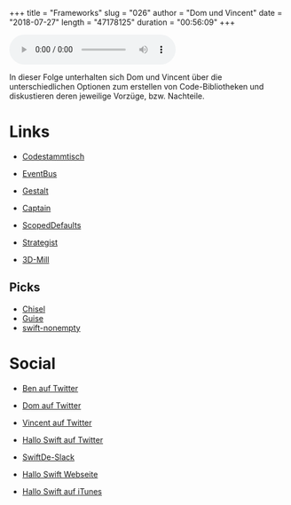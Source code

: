 +++
title = "Frameworks"
slug = "026"
author = "Dom und Vincent"
date = "2018-07-27"
length = "47178125"
duration = "00:56:09"
+++

<audio controls>
    <source src="https://media.hallo-swift.de/file/halloswift/026.mp3" type="audio/mp3">
</audio>

In dieser Folge unterhalten sich Dom und Vincent über die unterschiedlichen Optionen zum erstellen von Code-Bibliotheken und diskustieren deren jeweilige Vorzüge, bzw. Nachteile.

# Links

- [Codestammtisch](codestammtis.ch)

- [EventBus](https://github.com/regexident/EventBus)
- [Gestalt](https://github.com/regexident/Gestalt)
- [Captain](https://github.com/regexident/Captain)
- [ScopedDefaults](https://github.com/regexident/ScopedDefaults)
- [Strategist](https://github.com/regexident/Strategist)

- [3D-Mill](https://itunes.apple.com/de/app/3d-mill/i…617167?l=en&mt=8)

## Picks

- [Chisel](https://github.com/facebook/chisel)
- [Guise](https://github.com/ollieatkinson/Guise)
- [swift-nonempty](https://github.com/pointfreeco/swift-nonempty)

# Social
- [Ben auf Twitter](https://twitter.com/benchr)
- [Dom auf Twitter](https://twitter.com/swiftpainless)
- [Vincent auf Twitter](https://twitter.com/regexident)
- [Hallo Swift auf Twitter](https://twitter.com/hallo_swift)
- [SwiftDe-Slack](http://slack.swiftde.net)

- [Hallo Swift Webseite](http://hallo-swift.de)
- [Hallo Swift auf iTunes](https://itunes.apple.com/de/podcast/hallo-swift/id1225721421?mt=2)
